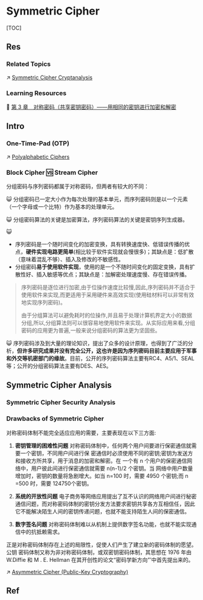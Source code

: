 # Symmetric Cipher

[TOC]



## Res
### Related Topics
↗ [Symmetric Cipher Cryptanalysis](../../../🤮%20Cryptanalysis/Modern%20Cipher%20Cryptanalysis/Symmetric%20Cipher%20Cryptanalysis/Symmetric%20Cipher%20Cryptanalysis.md)


### Learning Resources
📖 [第 3 章　对称密码（共享密钥密码）——用相同的密钥进行加密和解密](https://m.ituring.com.cn/book/tupubarticle/30282)



## Intro
### One-Time-Pad (OTP)
↗ [Polyalphabetic Ciphers](../../Classic%20Cryptography/Substitution%20Cipher/Polyalphabetic%20Ciphers.md)


### Block Cipher 🆚 Stream Cipher
分组密码与序列密码都属于对称密码，但两者有较大的不同：

😺 分组密码已一定大小作为每次处理的基本单元，而序列密码则是以一个元素（一个字母或一个比特）作为基本的处理单元。 

😺 分组密码算法的关键是加密算法，序列密码算法的关键是密钥序列生成器。

😺  
- 序列密码是一个随时间变化的加密变换，具有转换速度快、低错误传播的优点，**硬件实现电路更简单**(相比较于软件实现就会慢很多)；其缺点是：低扩散（意味着混乱不够）、插入及修改的不敏感性。
- 分组密码**易于使用软件实现**，使用的是一个不随时间变化的固定变换，具有扩散性好、插入敏感等优点；其缺点是：加解密处理速度慢、存在错误传播。 

> 序列密码是逐位进行加密,由于位操作速度比较慢,因此,序列密码并不适合于使用软件来实现,而更适用于采用硬件来高效实现(使用硅材料可以非常有效地实现序列密码)。
> 
> 由于分组算法可以避免耗时的位操作,并且易于处理计算机界定大小的数据分组,所以,分组算法则可以很容易地使用软件来实现。从实际应用来看,分组密码的应用更为普遍,一般来说分组密码的算法更为坚固些。

😺 序列密码涉及到大量的理论知识，提出了众多的设计原理，也得到了广泛的分析，**但许多研究成果并没有完全公开，这也许是因为序列密码目前主要应用于军事和外交等机密部门的缘故**。目前，公开的序列密码算法主要有RC4、A5/1、SEAL等；公开的分组密码算法主要有DES、AES。



## Symmetric Cipher Analysis
### Symmetric Cipher Security Analysis


### Drawbacks of Symmetric Cipher
对称密码体制不能完全适应应用的需要，主要表现在以下三方面:

1. **密钥管理的困难性问题**
对称密码体制中，任何两个用户间要进行保密通信就需要一个密钥，不同用户间进行保 密通信时必须使用不同的密钥;密钥为发送方和接收方所共享，用于消息的加密和解密。在 一个有 n 个用户的保密通信网络中，用户彼此间进行保密通信就需要 n(n-1)/2 个密钥。当 网络中用户数量增加时，密钥的数量将急剧增大。如当 n=100 时，需要 4950 个密钥;而 n =500 时，需要 124750个密钥。

2. **系统的开放性问题**
电子商务等网络应用提出了互不认识的网络用户间进行秘密通信问题，而对称密码体制的密钥分发方法要求密钥共享各方互相信任，因此它不能解决陌生人间的密钥传递问题，也就不能支持陌生人间的保密通信。

3. **数字签名问题**
对称密码体制难以从机制上提供数字签名功能，也就不能实现通信中的抗抵赖需求。

正是对称密码体制存在上述的局限性，促使人们产生了建立新的密码体制的愿望。公钥 密码体制又称为非对称密码体制，或双密钥密码体制，其思想在 1976 年由 W.Diffie 和 M . E. Hellman 在其开创性的论文“密码学新方向”’中首先提出来的。

↗ [Asymmetric Cipher (Public-Key Cryptography)](../📌%20Asymmetric%20Cipher%20(Public-Key%20Cryptography)/Asymmetric%20Cipher%20(Public-Key%20Cryptography).md)



## Ref
[序列密码和分组密码区别]: https://www.fisec.cn/443.html#:~:text=序列密码与分组密码,固定改换%2C没有记忆性%E3%80%82

[3.1 序列密码与分组密码]: https://learnku.com/docs/cryptography/31-sequence-cipher-and-block-cipher/8933
